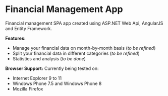 Financial Management App
=============

Financial management SPA app created using ASP.NET Web Api, AngularJS and Entity Framework.

**Features:**

  * Manage your financial data on month-by-month basis (*to be refined*)
  * Split your financial data in different categories (*to be refined*)
  * Statistics and analysis (*to be done*)

**Browser Support:**
Currently being tested on:

  * Internet Explorer 9 to 11
  * Windows Phone 7.5 and Windows Phone 8
  * Mozilla Firefox